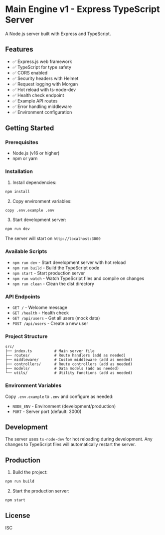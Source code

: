 # Main Engine v1 - Express TypeScript Server

A Node.js server built with Express and TypeScript.

## Features

- ✅ Express.js web framework
- ✅ TypeScript for type safety
- ✅ CORS enabled
- ✅ Security headers with Helmet
- ✅ Request logging with Morgan
- ✅ Hot reload with ts-node-dev
- ✅ Health check endpoint
- ✅ Example API routes
- ✅ Error handling middleware
- ✅ Environment configuration

## Getting Started

### Prerequisites

- Node.js (v16 or higher)
- npm or yarn

### Installation

1. Install dependencies:
```bash
npm install
```

2. Copy environment variables:
```bash
copy .env.example .env
```

3. Start development server:
```bash
npm run dev
```

The server will start on `http://localhost:3000`

### Available Scripts

- `npm run dev` - Start development server with hot reload
- `npm run build` - Build the TypeScript code
- `npm start` - Start production server
- `npm run watch` - Watch TypeScript files and compile on changes
- `npm run clean` - Clean the dist directory

### API Endpoints

- `GET /` - Welcome message
- `GET /health` - Health check
- `GET /api/users` - Get all users (mock data)
- `POST /api/users` - Create a new user

### Project Structure

```
src/
├── index.ts          # Main server file
├── routes/           # Route handlers (add as needed)
├── middleware/       # Custom middleware (add as needed)
├── controllers/      # Route controllers (add as needed)
├── models/           # Data models (add as needed)
└── utils/            # Utility functions (add as needed)
```

### Environment Variables

Copy `.env.example` to `.env` and configure as needed:

- `NODE_ENV` - Environment (development/production)
- `PORT` - Server port (default: 3000)

## Development

The server uses `ts-node-dev` for hot reloading during development. Any changes to TypeScript files will automatically restart the server.

## Production

1. Build the project:
```bash
npm run build
```

2. Start the production server:
```bash
npm start
```

## License

ISC
